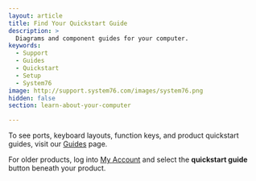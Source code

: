 ```yaml
---
layout: article
title: Find Your Quickstart Guide
description: >
  Diagrams and component guides for your computer.
keywords:
  - Support
  - Guides
  - Quickstart
  - Setup
  - System76
image: http://support.system76.com/images/system76.png
hidden: false
section: learn-about-your-computer

---
```


To see ports, keyboard layouts, function keys, and product quickstart guides, visit our [Guides](https://system76.com/guides) page.

For older products, log into [<i class="fa fa-user"></i> My Account](https://system76.com/my-account/orders) and select the **quickstart guide** button beneath your product.

